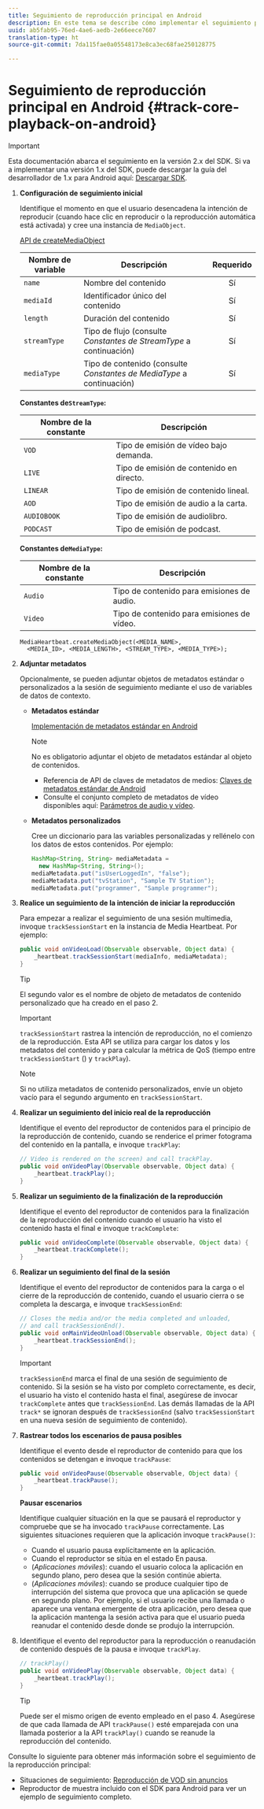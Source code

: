 ```yaml
---
title: Seguimiento de reproducción principal en Android
description: En este tema se describe cómo implementar el seguimiento principal mediante Media SDK en Android.
uuid: ab5fab95-76ed-4ae6-aedb-2e66eece7607
translation-type: ht
source-git-commit: 7da115fae0a05548173e8ca3ec68fae250128775

---
```



# Seguimiento de reproducción principal en Android {#track-core-playback-on-android}

>[!IMPORTANT]
>Esta documentación abarca el seguimiento en la versión 2.x del SDK. Si va a implementar una versión 1.x del SDK, puede descargar la guía del desarrollador de 1.x para Android aquí: [Descargar SDK](/help/sdk-implement/download-sdks.md).

1. **Configuración de seguimiento inicial**

   Identifique el momento en que el usuario desencadena la intención de reproducir (cuando hace clic en reproducir o la reproducción automática está activada) y cree una instancia de `MediaObject`.

   [API de createMediaObject](https://adobe-marketing-cloud.github.io/media-sdks/reference/android/com/adobe/primetime/va/simple/MediaHeartbeat.html#createMediaObject-java.lang.String-java.lang.String-java.lang.Double-java.lang.String-com.adobe.primetime.va.simple.MediaHeartbeat.MediaType-)

   | Nombre de variable | Descripción | Requerido |
   | --- | --- | :---: |
   | `name` | Nombre del contenido | Sí |
   | `mediaId` | Identificador único del contenido | Sí |
   | `length` | Duración del contenido | Sí |
   | `streamType` | Tipo de flujo (consulte _Constantes de StreamType_ a continuación) | Sí |
   | `mediaType` | Tipo de contenido (consulte _Constantes de MediaType_ a continuación) | Sí |

   **Constantes de`StreamType`:**

   | Nombre de la constante | Descripción |
   |---|---|
   | `VOD` | Tipo de emisión de vídeo bajo demanda. |
   | `LIVE` | Tipo de emisión de contenido en directo. |
   | `LINEAR` | Tipo de emisión de contenido lineal. |
   | `AOD` | Tipo de emisión de audio a la carta. |
   | `AUDIOBOOK` | Tipo de emisión de audiolibro. |
   | `PODCAST` | Tipo de emisión de podcast. |

   **Constantes de`MediaType`:**

   | Nombre de la constante | Descripción |
   |---|---|
   | `Audio` | Tipo de contenido para emisiones de audio. |
   | `Video` | Tipo de contenido para emisiones de vídeo. |

   ```
   MediaHeartbeat.createMediaObject(<MEDIA_NAME>,  
     <MEDIA_ID>, <MEDIA_LENGTH>, <STREAM_TYPE>, <MEDIA_TYPE>);
   ```

1. **Adjuntar metadatos**

   Opcionalmente, se pueden adjuntar objetos de metadatos estándar o personalizados a la sesión de seguimiento mediante el uso de variables de datos de contexto.

   * **Metadatos estándar**

      [Implementación de metadatos estándar en Android](/help/sdk-implement/track-av-playback/impl-std-metadata/impl-std-metadata-android.md)

      >[!NOTE]
      >
      >No es obligatorio adjuntar el objeto de metadatos estándar al objeto de contenidos.

      * Referencia de API de claves de metadatos de medios: [Claves de metadatos estándar de Android](https://adobe-marketing-cloud.github.io/media-sdks/reference/android/com/adobe/primetime/va/simple/MediaHeartbeat.VideoMetadataKeys.html)
      * Consulte el conjunto completo de metadatos de vídeo disponibles aquí: [Parámetros de audio y vídeo](/help/metrics-and-metadata/audio-video-parameters.md).
   * **Metadatos personalizados**

      Cree un diccionario para las variables personalizadas y rellénelo con los datos de estos contenidos. Por ejemplo:

      ```java
      HashMap<String, String> mediaMetadata =  
        new HashMap<String, String>(); 
      mediaMetadata.put("isUserLoggedIn", "false"); 
      mediaMetadata.put("tvStation", "Sample TV Station"); 
      mediaMetadata.put("programmer", "Sample programmer");
      ```


1. **Realice un seguimiento de la intención de iniciar la reproducción**

   Para empezar a realizar el seguimiento de una sesión multimedia, invoque `trackSessionStart` en la instancia de Media Heartbeat. Por ejemplo:

   ```java
   public void onVideoLoad(Observable observable, Object data) {  
       _heartbeat.trackSessionStart(mediaInfo, mediaMetadata); 
   }
   ```

   >[!TIP]
   >
   >El segundo valor es el nombre de objeto de metadatos de contenido personalizado que ha creado en el paso 2.

   >[!IMPORTANT]
   >
   >`trackSessionStart` rastrea la intención de reproducción, no el comienzo de la reproducción. Esta API se utiliza para cargar los datos y los metadatos del contenido y para calcular la métrica de QoS (tiempo entre `trackSessionStart` () y `trackPlay`).

   >[!NOTE]
   >
   >Si no utiliza metadatos de contenido personalizados, envíe un objeto vacío para el segundo argumento en `trackSessionStart`.

1. **Realizar un seguimiento del inicio real de la reproducción**

   Identifique el evento del reproductor de contenidos para el principio de la reproducción de contenido, cuando se renderice el primer fotograma del contenido en la pantalla, e invoque `trackPlay`:

   ```java
   // Video is rendered on the screen) and call trackPlay.  
   public void onVideoPlay(Observable observable, Object data) { 
       _heartbeat.trackPlay(); 
   }
   ```

1. **Realizar un seguimiento de la finalización de la reproducción**

   Identifique el evento del reproductor de contenidos para la finalización de la reproducción del contenido cuando el usuario ha visto el contenido hasta el final e invoque `trackComplete`:

   ```java
   public void onVideoComplete(Observable observable, Object data) { 
       _heartbeat.trackComplete(); 
   }
   ```

1. **Realizar un seguimiento del final de la sesión**

   Identifique el evento del reproductor de contenidos para la carga o el cierre de la reproducción de contenido, cuando el usuario cierra o se completa la descarga, e invoque `trackSessionEnd`:

   ```java
   // Closes the media and/or the media completed and unloaded,  
   // and call trackSessionEnd().  
   public void onMainVideoUnload(Observable observable, Object data) {  
       _heartbeat.trackSessionEnd(); 
   }
   ```

   >[!IMPORTANT]
   >
   >`trackSessionEnd` marca el final de una sesión de seguimiento de contenido. Si la sesión se ha visto por completo correctamente, es decir, el usuario ha visto el contenido hasta el final, asegúrese de invocar `trackComplete` antes que `trackSessionEnd`. Las demás llamadas de la API `track*` se ignoran después de `trackSessionEnd` (salvo `trackSessionStart` en una nueva sesión de seguimiento de contenido).

1. **Rastrear todos los escenarios de pausa posibles**

   Identifique el evento desde el reproductor de contenido para que los contenidos se detengan e invoque `trackPause`:

   ```java
   public void onVideoPause(Observable observable, Object data) {  
       _heartbeat.trackPause(); 
   }
   ```

   **Pausar escenarios**

   Identifique cualquier situación en la que se pausará el reproductor y compruebe que se ha invocado `trackPause` correctamente. Las siguientes situaciones requieren que la aplicación invoque `trackPause()`:

   * Cuando el usuario pausa explícitamente en la aplicación.
   * Cuando el reproductor se sitúa en el estado En pausa.
   * (*Aplicaciones móviles*): cuando el usuario coloca la aplicación en segundo plano, pero desea que la sesión continúe abierta.
   * (*Aplicaciones móviles*): cuando se produce cualquier tipo de interrupción del sistema que provoca que una aplicación se quede en segundo plano. Por ejemplo, si el usuario recibe una llamada o aparece una ventana emergente de otra aplicación, pero desea que la aplicación mantenga la sesión activa para que el usuario pueda reanudar el contenido desde donde se produjo la interrupción.

1. Identifique el evento del reproductor para la reproducción o reanudación de contenido después de la pausa e invoque `trackPlay`.

   ```java
   // trackPlay() 
   public void onVideoPlay(Observable observable, Object data) {  
       _heartbeat.trackPlay(); 
   }
   ```

   >[!TIP]
   >
   >Puede ser el mismo origen de evento empleado en el paso 4. Asegúrese de que cada llamada de API `trackPause()` esté emparejada con una llamada posterior a la API `trackPlay()` cuando se reanude la reproducción del contenido.

Consulte lo siguiente para obtener más información sobre el seguimiento de la reproducción principal:

* Situaciones de seguimiento: [Reproducción de VOD sin anuncios](/help/sdk-implement/tracking-scenarios/vod-no-intrs-details.md)
* Reproductor de muestra incluido con el SDK para Android para ver un ejemplo de seguimiento completo.


